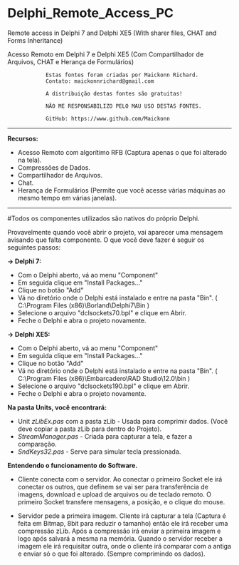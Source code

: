 # Delphi_Remote_Access_PC
Remote access in Delphi 7 and Delphi XE5 (With sharer files, CHAT and Forms Inheritance)

Acesso Remoto em Delphi 7 e Delphi XE5 (Com Compartilhador de Arquivos, CHAT e Herança de Formulários) 



				Estas fontes foram criadas por Maickonn Richard.
				Contato: maickonnrichard@gmail.com
				
				A distribuição destas fontes são gratuitas!
				
				NÃO ME RESPONSABILIZO PELO MAU USO DESTAS FONTES.
				
				GitHub: https://www.github.com/Maickonn

------------------------------------------------------------------------------

<strong>Recursos:</strong>
* Acesso Remoto com algorítimo RFB (Captura apenas o que foi alterado na tela).
* Compressões de Dados.
* Compartilhador de Arquivos.
* Chat.
* Herança de Formulários (Permite que você acesse várias máquinas ao mesmo tempo em várias janelas).

------------------------------------------------------------------------------

#Todos os componentes utilizados são nativos do próprio Delphi.

Provavelmente quando você abrir o projeto, vai aparecer uma mensagem avisando que falta componente.
O que você deve fazer é seguir os seguintes passos:


<strong>-> Delphi 7:</strong>
* Com o Delphi aberto, vá ao menu "Component"
* Em seguida clique em "Install Packages..."
* Clique no botão "Add"
* Vá no diretório onde o Delphi está instalado e entre na pasta "Bin". ( C:\Program Files (x86)\Borland\Delphi7\Bin )
* Selecione o arquivo "dclsockets70.bpl" e clique em Abrir.
* Feche o Delphi e abra o projeto novamente.

<strong>-> Delphi XE5:</strong>
* Com o Delphi aberto, vá ao menu "Component"
* Em seguida clique em "Install Packages..."
* Clique no botão "Add"
* Vá no diretório onde o Delphi está instalado e entre na pasta "Bin". ( C:\Program Files (x86)\Embarcadero\RAD Studio\12.0\bin )
* Selecione o arquivo "dclsockets190.bpl" e clique em Abrir.
* Feche o Delphi e abra o projeto novamente.


<strong>Na pasta Units, você encontrará:</strong>
* Unit <i>zLibEx.pas</i> com a pasta zLib - Usada para comprimir dados. (Você deve copiar a pasta zLib para dentro do Projeto).
* <i>StreamManager.pas</i> - Criada para capturar a tela, e fazer a comparação.
* <i>SndKeys32.pas</i> - Serve para simular tecla pressionada.

<strong>Entendendo o funcionamento do Software.</strong>

* Cliente conecta com o servidor. Ao conectar o primeiro Socket ele irá conectar os outros,
que definem se vai ser para transferência de imagens, download e upload de arquivos ou de teclado remoto.
O primeiro Socket transfere mensagens, a posição, e o clique do mouse.

* Servidor pede a primeira imagem. Cliente irá capturar a tela (Captura é feita em Bitmap, 8bit para reduzir o tamanho)
então ele irá receber uma compressão zLib. Após a compressão irá enviar a primeira
imagem e logo após salvará a mesma na memória.
Quando o servidor receber a imagem ele irá requisitar outra, onde o cliente irá comparar com a antiga e enviar só
o que foi alterado. (Sempre comprimindo os dados).
